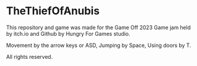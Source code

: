 # TheThiefOfAnubis
This repository and game was made for the Game Off 2023 Game jam held by itch.io and Github by Hungry For Games studio. 

Movement by the arrow keys or ASD, Jumping by Space, Using doors by T.

All rights reserved. 

